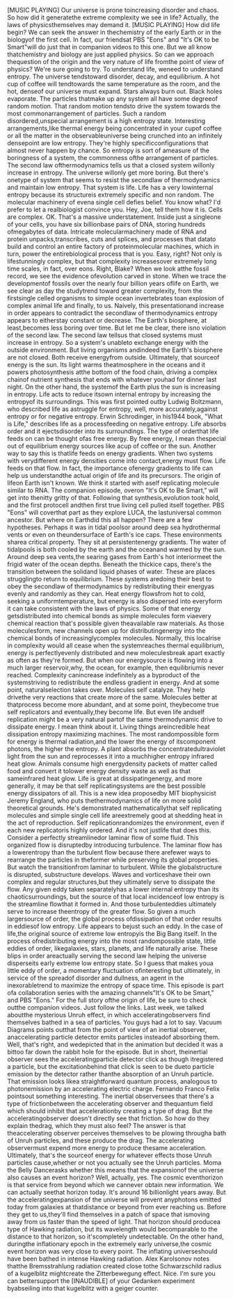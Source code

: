 [MUSIC PLAYING]  Our universe is prone toincreasing disorder and chaos. So how did it generatethe extreme complexity we see in life? Actually, the laws of physicsthemselves may demand it. [MUSIC PLAYING] How did life begin? We can seek the answer in thechemistry of the early Earth or in the biologyof the first cell. In fact, our friendsat PBS "Eons" and "It's OK to be Smart"will do just that in companion videos to this one. But we all know thatchemistry and biology are just applied physics. So can we approach thequestion of the origin and the very nature of life fromthe point of view of physics? We're sure going to try. To understand life, weneed to understand entropy. The universe tendstoward disorder, decay, and equilibrium. A hot cup of coffee will tendtowards the same temperature as the room, and the hot, denseof our universe must expand. Stars always burn out. Black holes evaporate. The particles thatmake up any system all have some degreeof random motion. That random motion tendsto drive the system towards the most commonarrangement of particles. Such a random disordered,unspecial arrangement is a high entropy state. Interesting arrangements,like thermal energy being concentrated in your cupof coffee or all the matter in the observableuniverse being crunched into an infinitely densepoint are low entropy. They're highly specificconfigurations that almost never happen by chance. So entropy is sort of ameasure of the boringness of a system, the commonness ofthe arrangement of particles. The second law ofthermodynamics tells us that a closed system willonly increase in entropy. The universe willonly get more boring. But there's onetype of system that seems to resist the secondlaw of thermodynamics and maintain low entropy. That system is life. Life has a very lowinternal entropy because its structureis extremely specific and non random. The molecular machinery of evena single cell defies belief. You know what? I'd prefer to let a realbiologist convince you. Hey, Joe, tell them how it is.  Cells are complex. OK. That's a massive understatement. Inside just a singleone of your cells, you have six billionbase pairs of DNA, storing hundreds ofmegabytes of data. Intricate molecularmachinery made of RNA and protein unpacks,transcribes, cuts and splices, and processes that datato build and control an entire factory of proteinmolecular machines, which in turn, power the entirebiological process that is you. Easy, right?  Not only is lifestunningly complex, but that complexity increasesover extremely long time scales, in fact, over eons. Right, Blake?  When we look atthe fossil record, we see the evidence ofevolution carved in stone. When we trace the developmentof fossils over the nearly four billion years oflife on Earth, we see clear as day the studytrend toward greater complexity, from the firstsingle celled organisms to simple ocean invertebrates toan explosion of complex animal life and finally, to us.  Naively, this presentationand increase in order appears to contradict the secondlaw of thermodynamics   entropy appears to eitherstay constant or decrease. The Earth's biosphere, at least,becomes less boring over time. But let me be clear, there isno violation of the second law. The second law tellsus that closed systems must increase in entropy. So a system's unableto exchange energy with the outside environment. But living organisms andindeed the Earth's biosphere are not closed. Both receive energyfrom outside. Ultimately, that sourceof energy is the sun. Its light warms theatmosphere in the oceans and it powers photosynthesis atthe bottom of the food chain, driving a complex chainof nutrient synthesis that ends with whatever youhad for dinner last night. On the other hand, the systemof the Earth plus the sun is increasing in entropy. Life acts to reduce itsown internal entropy by increasing the entropyof its surroundings. This was first pointed outby Ludwig Boltzmann, who described life as astruggle for entropy, well, more accurately,against entropy or for negative entropy. Erwin Schrodinger, in his1944 book, "What is Life," describes life as a processfeeding on negative entropy. Life absorbs order and it ejectsdisorder into its surroundings. The type of orderthat life feeds on can be thought ofas free energy. By free energy, I mean thespecial out of equilibrium energy sources like acup of coffee or the sun. Another way to say this is thatlife feeds on energy gradients. When two systems with verydifferent energy densities come into contact,energy must flow. Life feeds on that flow. In fact, the importance ofenergy gradients to life can help us understandthe actual origin of life and its precursors. The origin of lifeon Earth isn't known. We think it started with aself replicating molecule similar to RNA. The companion episode, overon "It's OK to Be Smart," will get into thenitty gritty of that. Following that synthesis,evolution took hold, and the first protocell andthen first true living cell pulled itself together. PBS "Eons" will coverthat part as they explore LUCA, the lastuniversal common ancestor. But where on Earthdid this all happen? There are a few hypotheses. Perhaps it was in tidal poolsor around deep sea hydrothermal vents or even on theundersurface of Earth's ice caps. These environments sharea critical property. They sit at persistentenergy gradients. The water of tidalpools is both cooled by the earth and the oceanand warmed by the sun. Around deep sea vents,the searing gases from Earth's hot interiormeet the frigid water of the ocean depths. Beneath the thickice caps, there's the transition between the solidand liquid phases of water. These are places strugglingto return to equilibrium. These systems aredoing their best to obey the secondlaw of thermodynamics by redistributing their energyas evenly and randomly as they can. Heat energy flowsfrom hot to cold, seeking a uniformtemperature, but energy is also dispersed into everyform it can take consistent with the laws of physics. Some of that energy getsdistributed into chemical bonds as simple molecules form viaevery chemical reaction that's possible given theavailable raw materials. As those moleculesform, new channels open up for distributingenergy into the chemical bonds of increasinglycomplex molecules. Normally, this localrise in complexity would all cease when the systemreaches thermal equilibrium, energy is perfectlyevenly distributed and new moleculesbreak apart exactly as often as they're formed. But when our energysource is flowing into a much larger reservoir,why, the ocean, for example, then equilibriumis never reached. Complexity canincrease indefinitely as a byproduct of the systemstriving to redistribute the endless gradient in energy. And at some point, naturalselection takes over. Molecules self catalyze. They help drivethe very reactions that create more of the same. Molecules better at thatprocess become more abundant, and at some point, theybecome true self replicators and eventually,they become life. But even life andself replication might be a very natural partof the same thermodynamic drive to dissipate energy. I mean think about it. Living things areincredible heat dissipation entropy maximizing machines. The most randompossible form for energy is thermal radiation,and the lower the energy of itscomponent photons, the higher the entropy. A plant absorbs the concentratedultraviolet light from the sun and reprocesses it into a muchhigher entropy infrared heat glow. Animals consume high energydensity packets of matter called food and convert it tolower energy density waste as well as that sameinfrared heat glow. Life is great at dissipatingenergy, and more generally, it may be that self replicatingsystems are the best possible energy dissipators of all. This is a new idea proposedby MIT biophysicist Jeremy England, who puts thethermodynamics of life on more solid theoretical grounds. He's demonstrated mathematicallythat self replicating molecules and simple single cell life areextremely good at shedding heat in the act of reproduction. Self replicationrandomizes the environment, even if each new replicatoris highly ordered. And it's not justlife that does this. Consider a perfectly streamlinedor laminar flow of some fluid. This organized flow is disruptedby introducing turbulence. The laminar flow has a lowerentropy than the turbulent flow because there arefewer ways to rearrange the particles in theformer while preserving its global properties. But watch the transitionfrom laminar to turbulent. While the globalstructure is disrupted, substructure develops. Waves and vorticeshave their own complex and regular structures,but they ultimately serve to dissipate the flow. Any given eddy taken separatelyhas a lower internal entropy than its chaoticsurroundings, but the source of that local incidenceof low entropy is the streamline flowthat it formed in. And those turbulenteddies ultimately serve to increase theentropy of the greater flow. So given a much largersource of order, the global process ofdissipation of that order results in eddiesof low entropy. Life appears to bejust such an eddy. In the case of life,the original source of extreme low entropyis the Big Bang itself. In the process ofredistributing energy into the most randompossible state, little eddies of order, likegalaxies, stars, planets, and life naturally arise. These blips in order areactually serving the second law helping the universe disperseits early extreme low entropy state. So I guess that makes youa little eddy of order, a momentary fluctuation ofinteresting but ultimately, in service of the spreadof disorder and dullness, an agent in the inexorabletrend to maximize the entropy of space time. This episode is part ofa collaboration series with the amazing channels"It's OK to be Smart," and PBS "Eons." For the full story ofthe origin of life, be sure to check outthe companion videos. Just follow the links. Last week, we talked aboutthe mysterious Unruh effect, in which acceleratingobservers find themselves bathed in a sea of particles. You guys had a lot to say. Vacuum Diagrams points outthat from the point of view of an inertial observer, anaccelerating particle detector emits particles insteadof absorbing them. Well, that's right, and wedepicted that in the animation but decided it was a bittoo far down the rabbit hole for the episode. But in short, theinertial observer sees the acceleratingparticle detector click as though itregistered a particle, but the excitationbehind that click is seen to be dueto particle emission by the detector rather thanthe absorption of an Unruh particle. That emission looks likea straightforward quantum process, analogous to photonemission by an accelerating electric charge. Fernando Franco Felix pointsout something interesting. The inertial observersees that there's a type of frictionbetween the accelerating observer and thequantum field which should inhibit that accelerationby creating a type of drag. But the acceleratingobserver doesn't directly see that friction. So how do they explain thedrag, which they must also feel? The answer is that theaccelerating observer perceives themselves to be plowing througha bath of Unruh particles, and these produce the drag. The accelerating observermust expend more energy to produce thesame acceleration. Ultimately, that's the sourceof energy for whatever effects those Unruh particles cause,whether or not you actually see the Unruh particles. Moma the Belly Dancerasks whether this means that the expansionof the universe also causes an event horizon? Well, actually, yes. The cosmic eventhorizon is that service from beyond which we cannever obtain new information. We can actually seethat horizon today. It's around 16 billionlight years away. But the acceleratingexpansion of the universe will prevent anyphotons emitted today from galaxies at thatdistance or beyond from ever reaching us. Before they get to us,they'll find themselves in a patch of space that ismoving away from us faster than the speed of light. That horizon should producea type of Hawking radiation, but its wavelength would becomparable to the distance to that horizon, so it'scompletely undetectable. On the other hand, duringthe inflationary epoch in the extremely early universe,the cosmic event horizon was very close to every point. The inflating universeshould have been bathed in intense Hawking radiation. Alex Karolsonov notes thatthe Bremsstrahlung radiation created close tothe Schwarzschild radius of a kugelblitz mightcreate the Zitterbewegung effect. Nice. I'm sure you can bettersupport the [INAUDIBLE] of your Gedanken experiment byabseiling into that kugelblitz with a geiger counter.